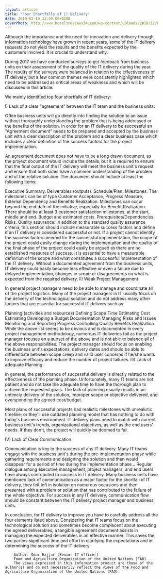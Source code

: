 ```yaml
---
layout: article
title: "Four Shortfalls of IT Delivery"
date: 2019-02-19 13:09:00+0200
coverPhoto: http://www.hotelsreviews24.com/wp-content/uploads/2018/12/Four-Shortfalls-of-IT-Delivery.png
---
```




Although the importance and the need for innovation and delivery through information technology have grown in recent years, some of the IT delivery requests do not yield the results and the benefits expected by the customers involved. It is crucial to understand why.

During 2017 we have conducted surveys to get feedback from business units on their assessment of the quality of the IT delivery during the year. The results of the surveys were balanced in relation to the effectiveness of IT delivery, but a few common themes were consistently highlighted which need to be addressed as critical areas of weakness and which will be discussed in this article.

We mainly identified top four shortfalls of IT delivery:

I) Lack of a clear "agreement" between the IT team and the business units:

Often business units will go directly into finding the solution to an issue without thoroughly understanding the problem that is being addressed or the benefits of the solution. In order for an IT delivery to be successful an "Agreement document" needs to be prepared and accepted by the business unit with a clear description of the problem and a clear business case which includes a clear definition of the success factors for the project implementation.

An agreement document does not have to be a long drawn document, as the project document would include the details, but it is required to ensure that the final output of the IT delivery will meet the business unit's request and ensure that both sides have a common understanding of the problem and of the relative solution. The document should include at least the following items:

Executive Summary.
Deliverables (outputs).
Schedule/Plan.
Milestones: The milestones can be of type Customer Acceptance, Progress Measure, External Dependency and Benefits Realization. Milestones can occur beyond the end date of the initiative, especially for Benefit Realization. There should be at least 3 customer satisfaction milestones, at the start, middle and end.
Budget and estimated costs.
Prerequisites/Dependencies.
Risks.
Quality assurance: In addition to the standard quality assurance criteria, this section should include measurable success factors and define if an IT delivery is considered successful or not. If a project cannot identify the success factors needed for the successful implementation, the scope of the project could easily change during the implementation and the quality of the final phase of the project could easily be argued as there are no established measures of success. It is essential to have a measurable definition of the scope and what constitutes a successful implementation of the IT delivery.
Without a documented agreement from the business units, IT delivery could easily become less effective or even a failure due to delayed implementation, changes in scope or disagreements on what is expected from the required delivery.
II) Weak Project Management

In general project managers need to be able to manage and coordinate all of the project logistics. Many of the project managers in IT usually focus on the delivery of the technological solution and do not address many other factors that are essential for successful IT delivery such as:

Planning (activities and resources)
Defining Scope
Time Estimating
Cost Estimating
Developing a Budget
Documentation
Managing Risks and Issues
Monitoring and Reporting Progress
Controlling Quality
Benefits Realization
While the above list seems to be obvious and is documented in every project management methodology, numerous IT deliveries fail as the project manager focuses on a subset of the above and is not able to balance all of the above responsibilities. The project manager should focus on enabling the business unit's expectations, delivery dates and should be able to differentiate between scope creep and valid user concerns if he/she wants to improve efficacy and reduce the number of project failures.
III) Lack of adequate Planning:

In general, the performance of successful delivery is directly related to the effectiveness of the planning phase. Unfortunately, many IT teams are not patient and do not take the adequate time to have the thorough plan to achieve the requested goals. The lack of planning usually results in an untimely delivery of the solution, improper scope or objective delivered, and overspending the agreed cost/budget.

Most plans of successful projects had realistic milestones with unrealistic timeline; or they'll use outdated planning model that has nothing to do with today's business environment. IT delivery plans need to match with current business unit's trends, organizational objectives, as well as the end users' needs. If they don't, the project will quickly be doomed to fail.

IV) Lack of Clear Communication

Communication is key to the success of any IT delivery. Many IT teams engage with the business unit's during the pre-implementation phase while gathering requirements and designing the solution and then would disappear for a period of time during the implementation phase... Regular dialogue among executive management, project managers, and end users have always contributed to success in IT delivery. Many business units have mentioned lack of communication as a major factor for the shortfall of IT delivery, they felt left in isolation on numerous occasions and then presented with a problem or solution that has contributed to the failure of the whole objective. For success in any IT delivery, communication flow should be constant between the IT delivery project manager and business units.

In conclusion, for IT delivery to improve you have to carefully address all the four elements listed above. Considering that IT teams focus on the technological solution and sometimes become complacent about executing the agreed deliverables, a tangible agreement document assists in managing the expected deliverables in an effective manner. This saves the two parties significant time and effort in clarifying the expectations and in determining the success of the IT delivery.

```
	Author: Omar Hajjar (Senior IT officer)
	Food and Agriculture Organization of the United Nations (FAO)
	The views expressed in this information product are those of the author(s) and do not necessarily reflect the views of the Food and Agriculture Organization of the United Nations (FAO).
```



